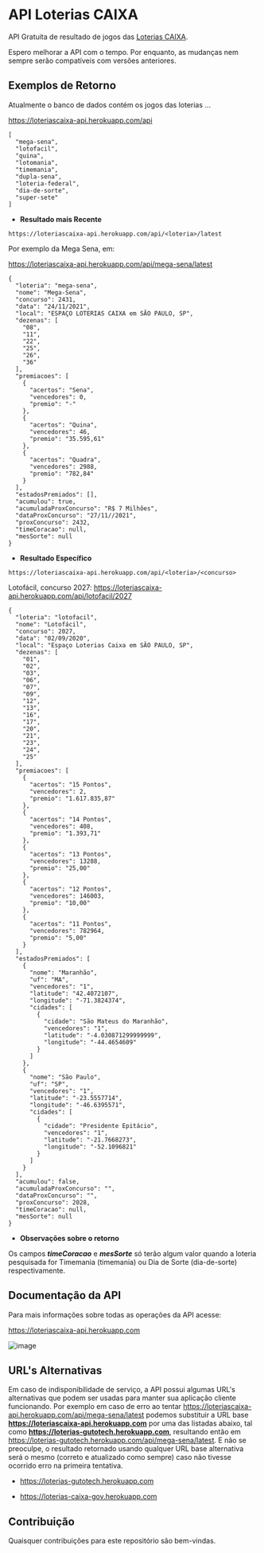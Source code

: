 # API Loterias CAIXA

API Gratuita de resultado de jogos das [Loterias CAIXA](http://loterias.caixa.gov.br/wps/portal/loterias).

Espero melhorar a API com o tempo. Por enquanto, as mudanças nem sempre serão compatíveis com versões anteriores.

## Exemplos de Retorno
Atualmente o banco de dados contém os jogos das loterias ...

https://loteriascaixa-api.herokuapp.com/api

```
[
  "mega-sena",
  "lotofacil",
  "quina",
  "lotomania",
  "timemania",
  "dupla-sena",
  "loteria-federal",
  "dia-de-sorte",
  "super-sete"
]
```

* **Resultado mais Recente**

```https://loteriascaixa-api.herokuapp.com/api/<loteria>/latest```

Por exemplo da Mega Sena, em: 

https://loteriascaixa-api.herokuapp.com/api/mega-sena/latest

```
{
  "loteria": "mega-sena",
  "nome": "Mega-Sena",
  "concurso": 2431,
  "data": "24/11/2021",
  "local": "ESPAÇO LOTERIAS CAIXA em SÃO PAULO, SP",
  "dezenas": [
    "08",
    "11",
    "22",
    "25",
    "26",
    "36"
  ],
  "premiacoes": [
    {
      "acertos": "Sena",
      "vencedores": 0,
      "premio": "-"
    },
    {
      "acertos": "Quina",
      "vencedores": 46,
      "premio": "35.595,61"
    },
    {
      "acertos": "Quadra",
      "vencedores": 2988,
      "premio": "782,84"
    }
  ],
  "estadosPremiados": [],
  "acumulou": true,
  "acumuladaProxConcurso": "R$ 7 Milhões",
  "dataProxConcurso": "27/11//2021",
  "proxConcurso": 2432,
  "timeCoracao": null,
  "mesSorte": null
}
```

* **Resultado Específico**

```https://loteriascaixa-api.herokuapp.com/api/<loteria>/<concurso>```

Lotofácil, concurso 2027: https://loteriascaixa-api.herokuapp.com/api/lotofacil/2027

```
{
  "loteria": "lotofacil",
  "nome": "Lotofácil",
  "concurso": 2027,
  "data": "02/09/2020",
  "local": "Espaço Loterias Caixa em SÃO PAULO, SP",
  "dezenas": [
    "01",
    "02",
    "03",
    "06",
    "07",
    "09",
    "12",
    "13",
    "16",
    "17",
    "20",
    "21",
    "23",
    "24",
    "25"
  ],
  "premiacoes": [
    {
      "acertos": "15 Pontos",
      "vencedores": 2,
      "premio": "1.617.835,87"
    },
    {
      "acertos": "14 Pontos",
      "vencedores": 408,
      "premio": "1.393,71"
    },
    {
      "acertos": "13 Pontos",
      "vencedores": 13288,
      "premio": "25,00"
    },
    {
      "acertos": "12 Pontos",
      "vencedores": 146003,
      "premio": "10,00"
    },
    {
      "acertos": "11 Pontos",
      "vencedores": 782964,
      "premio": "5,00"
    }
  ],
  "estadosPremiados": [
    {
      "nome": "Maranhão",
      "uf": "MA",
      "vencedores": "1",
      "latitude": "42.4072107",
      "longitude": "-71.3824374",
      "cidades": [
        {
          "cidade": "São Mateus do Maranhão",
          "vencedores": "1",
          "latitude": "-4.030871299999999",
          "longitude": "-44.4654609"
        }
      ]
    },
    {
      "nome": "São Paulo",
      "uf": "SP",
      "vencedores": "1",
      "latitude": "-23.5557714",
      "longitude": "-46.6395571",
      "cidades": [
        {
          "cidade": "Presidente Epitácio",
          "vencedores": "1",
          "latitude": "-21.7668273",
          "longitude": "-52.1096821"
        }
      ]
    }
  ],
  "acumulou": false,
  "acumuladaProxConcurso": "",
  "dataProxConcurso": "",
  "proxConcurso": 2028,
  "timeCoracao": null,
  "mesSorte": null
}
```

-  **Observações sobre o retorno**

Os campos <i><b>timeCoracao</b></i> e <i><b>mesSorte</b></i> só terão algum valor quando a loteria pesquisada for Timemania (timemania) ou Dia de Sorte (dia-de-sorte) respectivamente.

## Documentação da API
 
Para mais informações sobre todas as operações da API acesse: 

https://loteriascaixa-api.herokuapp.com

![image](https://user-images.githubusercontent.com/48946749/144352143-7140d64d-43a9-465c-b12c-7d5d3514ccd5.png)

## URL's Alternativas
Em caso de indisponibilidade de serviço, a API possui algumas URL's alternativas que podem ser usadas para manter sua aplicação cliente funcionando. Por exemplo em caso de erro ao tentar https://loteriascaixa-api.herokuapp.com/api/mega-sena/latest podemos substituir a URL base <b>https://loteriascaixa-api.herokuapp.com</b> por uma das listadas abaixo, tal como <b>https://loterias-gutotech.herokuapp.com</b>, resultando então em https://loterias-gutotech.herokuapp.com/api/mega-sena/latest. E não se preoculpe, o resultado retornado usando qualquer URL base alternativa será o mesmo (correto e atualizado como sempre) caso não tivesse ocorrido erro na primeira tentativa.

- https://loterias-gutotech.herokuapp.com

- https://loterias-caixa-gov.herokuapp.com

## Contribuição

Quaisquer contribuições para este repositório são bem-vindas.
